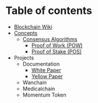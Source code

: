 # Table of contents

* [Blockchain Wiki](README.md)
* [Concepts](concepts/README.md)
  * [Consensus Algorithms](concepts/consensus-algorithms/README.md)
    * [Proof of Work \(POW\)](concepts/consensus-algorithms/proof-of-work.md)
    * [Proof of Stake \(POS\)](concepts/consensus-algorithms/proof-of-work-1.md)
* Projects
  * Documentation
    * [White Paper](projects/documentation/white-paper.md)
    * [Yellow Paper](projects/documentation/yellow-paper.md)
  * Wanchain
  * Medicalchain
  * Momentum Token

